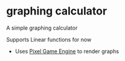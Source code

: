 # graphing calculator
A simple graphing calculator 

Supports Linear functions for now

- Uses [Pixel Game Engine](https://github.com/OneLoneCoder/olcPixelGameEngine) to render graphs
